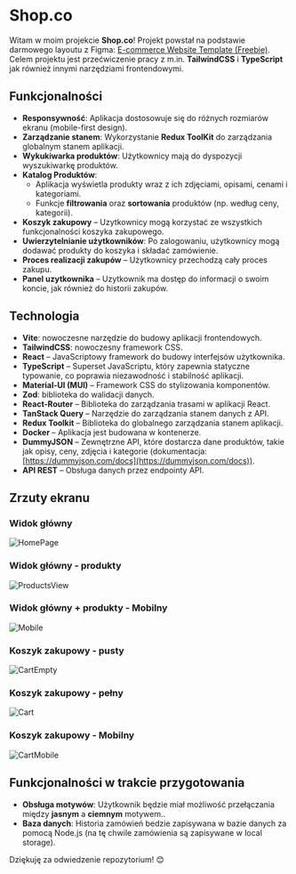 # Shop.co

Witam w moim projekcie **Shop.co**! Projekt powstał na podstawie darmowego layoutu z Figma: [E-commerce Website Template (Freebie)](https://www.figma.com/community/file/1273571982885059508/e-commerce-website-template-freebie). Celem projektu jest przećwiczenie pracy z m.in. **TailwindCSS** i **TypeScript** jak również innymi narzędziami frontendowymi.

## Funkcjonalności

- **Responsywność**: Aplikacja dostosowuje się do różnych rozmiarów ekranu (mobile-first design).
- **Zarządzanie stanem**: Wykorzystanie **Redux ToolKit** do zarządzania globalnym stanem aplikacji.
- **Wykukiwarka produktów**: Użytkownicy mają do dyspozycji wyszukiwarkę produktów.
- **Katalog Produktów**:
  - Aplikacja wyświetla produkty wraz z ich zdjęciami, opisami, cenami i kategoriami.
  - Funkcje **filtrowania** oraz **sortowania** produktów (np. według ceny, kategorii).
- **Koszyk zakupowy** – Uzytkownicy mogą korzystać ze wszystkich funkcjonalności koszyka zakupowego.
- **Uwierzytelnianie użytkowników**: Po zalogowaniu, użytkownicy mogą dodawać produkty do koszyka i składać zamówienie.
- **Proces realizacji zakupów** – Użytkownicy przechodzą cały proces zakupu.
- **Panel uzytkownika** – Uzytkownik ma dostęp do informacji o swoim koncie, jak również do historii zakupów.

## Technologia

- **Vite**: nowoczesne narzędzie do budowy aplikacji frontendowych.
- **TailwindCSS**: nowoczesny framework CSS.
- **React** – JavaScriptowy framework do budowy interfejsów użytkownika.
- **TypeScript** – Superset JavaScriptu, który zapewnia statyczne typowanie, co poprawia niezawodność i stabilność aplikacji.
- **Material-UI (MUI)** – Framework CSS do stylizowania komponentów.
- **Zod**: biblioteka do walidacji danych.
- **React-Router** – Biblioteka do zarządzania trasami w aplikacji React.
- **TanStack Query** – Narzędzie do zarządzania stanem danych z API.
- **Redux Toolkit** – Biblioteka do globalnego zarządzania stanem aplikacji.
- **Docker** – Aplikacja jest budowana w kontenerze.
- **DummyJSON** – Zewnętrzne API, które dostarcza dane produktów, takie jak opisy, ceny, zdjęcia i kategorie (dokumentacja: [https://dummyjson.com/docs](https://dummyjson.com/docs)).
- **API REST** – Obsługa danych przez endpointy API.

## Zrzuty ekranu

### Widok główny

![HomePage](./app/screenshots/HomePage.png)

### Widok główny - produkty

![ProductsView](./app/screenshots/ProductsView.png)

### Widok główny + produkty - Mobilny

![Mobile](./app/screenshots/Mobile.png)

### Koszyk zakupowy - pusty

![CartEmpty](./app/screenshots/CartEmpty.png)

### Koszyk zakupowy - pełny

![Cart](./app/screenshots/Cart.png)

### Koszyk zakupowy - Mobilny

![CartMobile](./app/screenshots/CartMobile.png)

## Funkcjonalności w trakcie przygotowania

- **Obsługa motywów**: Użytkownik będzie miał możliwość przełączania między **jasnym** a **ciemnym** motywem..
- **Baza danych**: Historia zamówień bedzie zapisywana w bazie danych za pomocą Node.js (na tę chwile zamówienia są zapisywane w local storage).

Dziękuję za odwiedzenie repozytorium! 😊
